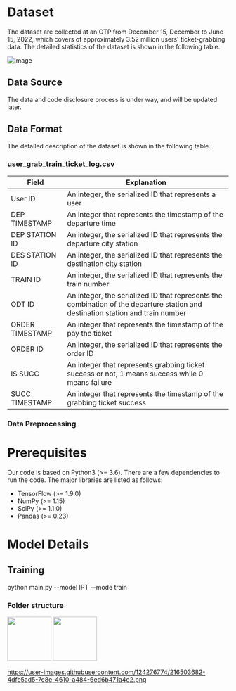 # Dataset
The dataset are collected at an OTP from December 15, December to June 15, 2022, which covers of approximately 3.52 million users' ticket-grabbing data. The detailed statistics of the dataset is shown in the following table.

![image](https://user-images.githubusercontent.com/124276774/216503180-8953b7fd-1fae-46d9-8729-6fe2effe55b4.png)


## Data Source

The data and code disclosure process is under way, and will be updated later.


## Data Format
 The detailed description of the dataset is shown in the following table.
### user_grab_train_ticket_log.csv


| Field | Explanation |
| --- | --- |
| User ID | An integer, the serialized ID that represents a user |
| DEP TIMESTAMP|  An integer that represents the timestamp of the departure time |
| DEP STATION ID|  An integer, the serialized ID that represents the departure city station |
| DES STATION ID |  An integer, the serialized ID that represents the destination city station |
| TRAIN ID |  An integer, the serialized ID that represents the train number|
| ODT ID |  An integer, the serialized ID that represents the combination of the departure station and destination station and train number|
| ORDER TIMESTAMP|  An integer that represents the timestamp of the pay the ticket |
| ORDER ID|  An integer, the serialized ID that represents the order ID |
| IS SUCC |  An integer that represents grabbing ticket success or not, 1 means success while 0 means failure|
| SUCC TIMESTAMP|  An integer that represents the timestamp of the grabbing ticket success |

### Data Preprocessing


# Prerequisites

Our code is based on Python3 (>= 3.6). There are a few dependencies to run the code. The major libraries are listed as follows:

* TensorFlow (>= 1.9.0)
* NumPy (>= 1.15)
* SciPy (>= 1.1.0)
* Pandas (>= 0.23)

# Model Details
## Training
python main.py --model IPT --mode train
### Folder structure

<img src="https://img-blog.csdnimg.cn/2020102116384135.png" width="100px">

<img src="[https://img-blog.csdnimg.cn/2020102116384135.png](https://user-images.githubusercontent.com/124276774/216503682-4dfe5ad5-7e8e-4610-a484-6ed6b471a4e2.png)" width="100px">


https://user-images.githubusercontent.com/124276774/216503682-4dfe5ad5-7e8e-4610-a484-6ed6b471a4e2.png

